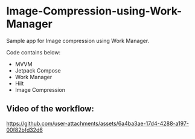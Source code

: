 # Image-Compression-using-Work-Manager
Sample app for Image compression using Work Manager.

Code contains below:
- MVVM
- Jetpack Compose
- Work Manager
- Hilt
- Image Compression

## Video of the workflow:
https://github.com/user-attachments/assets/6a4ba3ae-17d4-4288-a197-00f82bfd32d6

